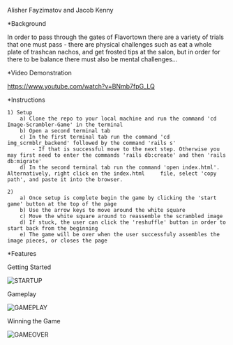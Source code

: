 Alisher Fayzimatov and Jacob Kenny

*Background

In order to pass through the gates of Flavortown there are a variety of trials that one must pass - there are physical challenges such as eat a whole plate of trashcan nachos, and get frosted tips at the salon, but in order for there to be balance there must also be mental challenges...

*Video Demonstration

https://www.youtube.com/watch?v=BNmb7fpG_LQ

*Instructions

    1) Setup
        a) Clone the repo to your local machine and run the command 'cd Image-Scrambler-Game' in the terminal
        b) Open a second terminal tab
        c) In the first terminal tab run the command 'cd img_scrmblr_backend' followed by the command 'rails s'
            - If that is successful move to the next step. Otherwise you may first need to enter the commands 'rails db:create' and then 'rails db:migrate'
        d) In the second terminal tab run the command 'open index.html'. Alternatively, right click on the index.html     file, select 'copy path', and paste it into the browser.

    2)
        a) Once setup is complete begin the game by clicking the 'start game' button at the top of the page
        b) Use the arrow keys to move around the white square
        c) Move the white square around to reassemble the scrambled image
        d) If stuck, the user can click the 'reshuffle' button in order to start back from the beginning
        e) The game will be over when the user successfuly assembles the image pieces, or closes the page

*Features

Getting Started

![STARTUP](https://media.giphy.com/media/UrPH02ZBQqXk0ZW9Qk/giphy.gif)

Gameplay

![GAMEPLAY](https://media.giphy.com/media/ckThXih9Pi1Oyzyh6M/giphy.gif)

Winning the Game

![GAMEOVER](https://media.giphy.com/media/WqG4OWOPnen5GVE036/giphy.gif)
